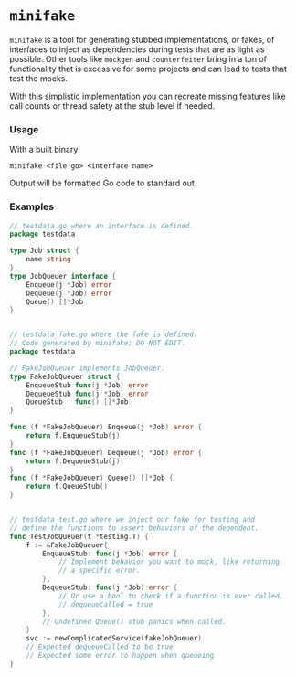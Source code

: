 # `minifake`
`minifake` is a tool for generating stubbed implementations, or fakes, of interfaces to inject as dependencies during tests that are as light as possible. Other tools like `mockgen` and `counterfeiter` bring in a ton of functionality that is excessive for some projects and can lead to tests that test the mocks.

With this simplistic implementation you can recreate missing features like call counts or thread safety at the stub level if needed.

### Usage
With a built binary:
```
minifake <file.go> <interface name>
```

Output will be formatted Go code to standard out.

### Examples
```go
// testdata.go where an interface is defined.
package testdata

type Job struct {
	name string
}
type JobQueuer interface {
	Enqueue(j *Job) error
	Dequeue(j *Job) error
	Queue() []*Job
}


// testdata_fake.go where the fake is defined.
// Code generated by minifake; DO NOT EDIT.
package testdata

// FakeJobQueuer implements JobQueuer.
type FakeJobQueuer struct {
	EnqueueStub func(j *Job) error
	DequeueStub func(j *Job) error
	QueueStub   func() []*Job
}

func (f *FakeJobQueuer) Enqueue(j *Job) error {
	return f.EnqueueStub(j)
}
func (f *FakeJobQueuer) Dequeue(j *Job) error {
	return f.DequeueStub(j)
}
func (f *FakeJobQueuer) Queue() []*Job {
	return f.QueueStub()
}


// testdata_test.go where we inject our fake for testing and
// define the functions to assert behaviors of the dependent.
func TestJobQueuer(t *testing.T) {
	f := &FakeJobQueuer{
		EnqueueStub: func(j *Job) error {
            // Implement behavior you want to mock, like returning
            // a specific error.
		},
		DequeueStub: func(j *Job) error {
            // Or use a bool to check if a function is ever called.
			// dequeueCalled = true
		},
        // Undefined Queue() stub panics when called.
	}
	svc := newComplicatedService(fakeJobQueuer)
	// Expected dequeueCalled to be true
	// Expected some error to happen when queueing
}
```
